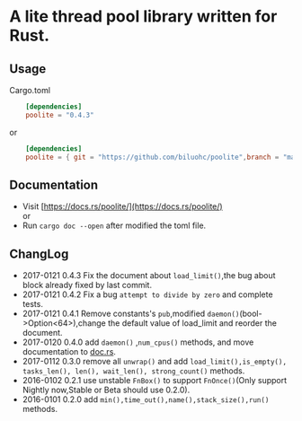 # A lite thread pool library written for Rust. 

## Usage
Cargo.toml

```toml
    [dependencies]
    poolite = "0.4.3"
```
or
```toml
    [dependencies]  
    poolite = { git = "https://github.com/biluohc/poolite",branch = "master", version = "0.4.3" }
```

## Documentation  
* Visit [https://docs.rs/poolite/](https://docs.rs/poolite/)  
or 
* Run `cargo doc --open` after modified the toml file.

## ChangLog
* 2017-0121 0.4.3 Fix the document about `load_limit()`,the bug about block already fixed by last commit.
* 2017-0121 0.4.2 Fix a bug `attempt to divide by zero` and complete tests.
* 2017-0121 0.4.1 Remove constants's `pub`,modified `daemon()`(bool->Option<64>),change the default value of load_limit and reorder the document.
* 2017-0120 0.4.0 add `daemon()` ,`num_cpus()` methods, and move documentation to [doc.rs](https://docs.rs/poolite/).
* 2017-0112 0.3.0 remove all `unwrap()` and add `load_limit(),is_empty(), tasks_len(), len(), wait_len(), strong_count()` methods.
* 2016-0102 0.2.1 use unstable `FnBox()` to support `FnOnce()`(Only support Nightly now,Stable or Beta should use 0.2.0).
* 2016-0101 0.2.0 add `min(),time_out(),name(),stack_size(),run()` methods.